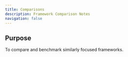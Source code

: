```yaml
---
title: Comparisons
description: Framework Comparison Notes
navigation: false
---
```


## Purpose

To compare and benchmark similarly focused frameworks.
